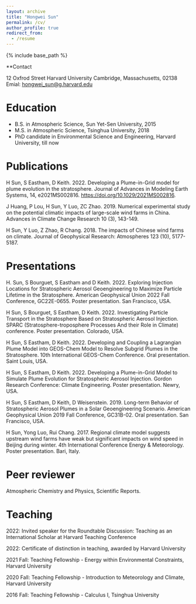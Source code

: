 ```yaml
---
layout: archive
title: "Hongwei Sun"
permalink: /cv/
author_profile: true
redirect_from:
  - /resume
---
```


{% include base_path %}


**Contact

  12 Oxfrod Street
  Harvard University
  Cambridge, Massachusetts, 02138
  Emial: hongwei_sun@g.harvard.edu

Education
======
* B.S. in Atmospheric Science, Sun Yet-Sen University, 2015
* M.S. in Atmospheric Science, Tsinghua University, 2018
* PhD candidate in Environmental Science and Engineering, Harvard University, till now

Publications
======
H Sun, S Eastham, D Keith. 2022. Developing a Plume-in-Grid model for plume evolution in the stratosphere. Journal of Advances in Modeling Earth Systems, 14, e2021MS002816. https://doi.org/10.1029/2021MS002816.

J Huang, P Lou, H Sun, Y Luo, ZC Zhao. 2019. Numerical experimental study on the potential climatic impacts of large-scale wind farms in China. Advances in Climate Change Research 10 (3), 143-149.

H Sun, Y Luo, Z Zhao, R Chang. 2018. The impacts of Chinese wind farms on climate. Journal of Geophysical Research: Atmospheres 123 (10), 5177-5187.

Presentations
======
H. Sun, S Bourguet, S Eastham and D Keith. 2022. Exploring Injection Locations for Stratospheric Aerosol Geoengineering to Maximize Particle Lifetime in the Stratosphere. American Geophysical Union 2022 Fall Conference, GC22E-0655. Poster presentation. San Francisco, USA.

H Sun, S Bourguet, S Eastham, D Keith. 2022. Investigating Particle Transport in the Stratosphere Based on Stratospheric Aerosol Injection. SPARC (Stratosphere-troposphere Processes And their Role in Climate) conference. Poster presentation. Colorado, USA.

H Sun, S Eastham, D Keith. 2022. Developing and Coupling a Lagrangian Plume Model into GEOS-Chem Model to Resolve Subgrid Plumes in the Stratosphere. 10th International GEOS-Chem Conference. Oral presentation. Saint Louis, USA.

H Sun, S Eastham, D Keith. 2022. Developing a Plume-in-Grid Model to Simulate Plume Evolution for Stratospheric Aerosol Injection. Gordon Research Conference: Climate Engineering. Poster presentation. Newry, USA.

H Sun, S Eastham, D Keith, D Weisenstein. 2019. Long-term Behavior of Stratospheric Aerosol Plumes in a Solar Geoengineering Scenario. American Geophysical Union 2019 Fall Conference, GC31B-02. Oral presentation. San Francisco, USA.

H Sun, Yong Luo, Rui Chang. 2017. Regional climate model suggests upstream wind farms have weak but significant impacts on wind speed in Beijing during winter. 4th International Conference Energy & Meteorology. Poster presentation. Bari, Italy.

Peer reviewer
======
Atmospheric Chemistry and Physics, Scientific Reports.

Teaching
======

2022: Invited speaker for the Roundtable Discussion: Teaching as an International Scholar at Harvard Teaching Conference

2022: Certificate of distinction in teaching, awarded by Harvard University

2021 Fall: Teaching Fellowship - Energy within Environmental Constraints, Harvard University

2020 Fall: Teaching Fellowship - Introduction to Meteorology and Climate, Harvard University

2016 Fall: Teaching Fellowship - Calculus I, Tsinghua University

